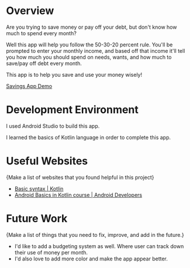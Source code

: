 # Overview

Are you trying to save money or pay off your debt, but don't know how much to spend every month?

Well this app will help you follow the 50-30-20 percent rule. You'll be prompted to enter your monthly income, and based off that income it'll tell you how much you should spend on needs, wants, and how much to save/pay off debt every month.

This app is to help you save and use your money wisely!

[Savings App Demo](https://www.youtube.com/watch?v=4o-Kf1T4G4o)

# Development Environment

I used Android Studio to build this app.

I learned the basics of Kotlin language in order to complete this app.

# Useful Websites

{Make a list of websites that you found helpful in this project}
* [Basic syntax | Kotlin](https://kotlinlang.org/docs/basic-syntax.html)
* [Android Basics in Kotlin course | Android Developers](https://developer.android.com/courses/android-basics-kotlin/course)

# Future Work

{Make a list of things that you need to fix, improve, and add in the future.}
* I'd like to add a budgeting system as well. Where user can track down their use of money per month.
* I'd also love to add more color and make the app appear better.

